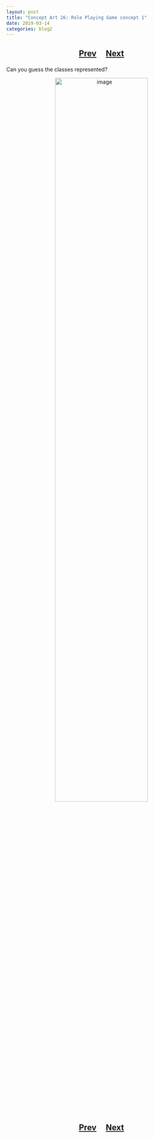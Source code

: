 ```yaml
---
layout: post
title: "Concept Art 26: Role Playing Game concept 1"
date: 2019-03-14
categories: blog2
---
```


<h2>
  <p style="text-align:center;">
    <a href="/wingsofthechorus/archive/2019/03/14/conceptart25">Prev</a>
    &nbsp;&nbsp;&nbsp;
    <a href="/wingsofthechorus/archive/2019/03/14/conceptart27">Next</a>
  </p>
</h2>

Can you guess the classes represented?

<p style="text-align:center;">
  <img src="/wingsofthechorus/images/conceptart/ca26.png" width="70%" alt="image"/>
</p>

<h2>
  <p style="text-align:center;">
    <a href="/wingsofthechorus/archive/2019/03/14/conceptart25">Prev</a>
    &nbsp;&nbsp;&nbsp;
    <a href="/wingsofthechorus/archive/2019/03/14/conceptart27">Next</a>
  </p>
</h2>
